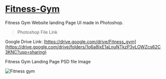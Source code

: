 # [Fitness-Gym](https://drive.google.com/drive/folders/1o6a8IxE1aLnuNTkzP3vLOWZcs62C3KNC?usp=sharing)

Fitness Gym Website landing Page UI made in Photoshop.

>Photoshop File Link

Google Drive Link: [https://drive.google.com/drive/Fitness_gym](https://drive.google.com/drive/folders/1o6a8IxE1aLnuNTkzP3vLOWZcs62C3KNC?usp=sharing)

Fitness Gym Landing Page PSD file Image

![Fitness gym](https://user-images.githubusercontent.com/63289217/203049019-05142435-89f0-4a50-b9a0-603b505b758c.jpg)
